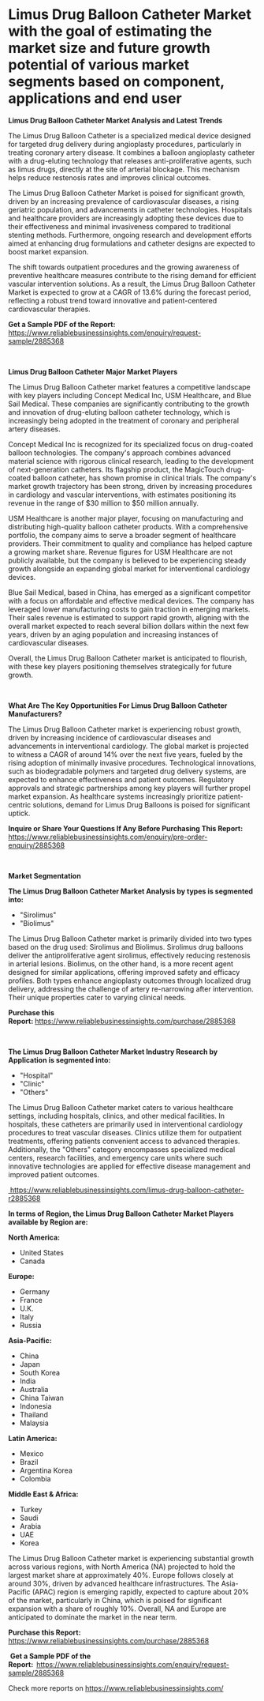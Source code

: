 <p><h1>Limus Drug Balloon Catheter Market with the goal of estimating the market size and future growth potential of various market segments based on component, applications and end user</h1></p><p><strong>Limus Drug Balloon Catheter Market Analysis and Latest Trends</strong></p>
<p><p>The Limus Drug Balloon Catheter is a specialized medical device designed for targeted drug delivery during angioplasty procedures, particularly in treating coronary artery disease. It combines a balloon angioplasty catheter with a drug-eluting technology that releases anti-proliferative agents, such as limus drugs, directly at the site of arterial blockage. This mechanism helps reduce restenosis rates and improves clinical outcomes.</p><p>The Limus Drug Balloon Catheter Market is poised for significant growth, driven by an increasing prevalence of cardiovascular diseases, a rising geriatric population, and advancements in catheter technologies. Hospitals and healthcare providers are increasingly adopting these devices due to their effectiveness and minimal invasiveness compared to traditional stenting methods. Furthermore, ongoing research and development efforts aimed at enhancing drug formulations and catheter designs are expected to boost market expansion.</p><p>The shift towards outpatient procedures and the growing awareness of preventive healthcare measures contribute to the rising demand for efficient vascular intervention solutions. As a result, the Limus Drug Balloon Catheter Market is expected to grow at a CAGR of 13.6% during the forecast period, reflecting a robust trend toward innovative and patient-centered cardiovascular therapies.</p></p>
<p><strong>Get a Sample PDF of the Report:&nbsp;</strong> <a href="https://www.reliablebusinessinsights.com/enquiry/request-sample/2885368?utm_campaign=2774&utm_medium=2&utm_source=Github&utm_content=ia&utm_term=13032025&utm_id=limus-drug-balloon-catheter">https://www.reliablebusinessinsights.com/enquiry/request-sample/2885368</a></p>
<p>&nbsp;</p>
<p><strong>Limus Drug Balloon Catheter Major Market Players</strong></p>
<p><p>The Limus Drug Balloon Catheter market features a competitive landscape with key players including Concept Medical Inc, USM Healthcare, and Blue Sail Medical. These companies are significantly contributing to the growth and innovation of drug-eluting balloon catheter technology, which is increasingly being adopted in the treatment of coronary and peripheral artery diseases.</p><p>Concept Medical Inc is recognized for its specialized focus on drug-coated balloon technologies. The company's approach combines advanced material science with rigorous clinical research, leading to the development of next-generation catheters. Its flagship product, the MagicTouch drug-coated balloon catheter, has shown promise in clinical trials. The company's market growth trajectory has been strong, driven by increasing procedures in cardiology and vascular interventions, with estimates positioning its revenue in the range of $30 million to $50 million annually.</p><p>USM Healthcare is another major player, focusing on manufacturing and distributing high-quality balloon catheter products. With a comprehensive portfolio, the company aims to serve a broader segment of healthcare providers. Their commitment to quality and compliance has helped capture a growing market share. Revenue figures for USM Healthcare are not publicly available, but the company is believed to be experiencing steady growth alongside an expanding global market for interventional cardiology devices.</p><p>Blue Sail Medical, based in China, has emerged as a significant competitor with a focus on affordable and effective medical devices. The company has leveraged lower manufacturing costs to gain traction in emerging markets. Their sales revenue is estimated to support rapid growth, aligning with the overall market expected to reach several billion dollars within the next few years, driven by an aging population and increasing instances of cardiovascular diseases. </p><p>Overall, the Limus Drug Balloon Catheter market is anticipated to flourish, with these key players positioning themselves strategically for future growth.</p></p>
<p>&nbsp;</p>
<p><strong>What Are The Key Opportunities For Limus Drug Balloon Catheter Manufacturers?</strong></p>
<p><p>The Limus Drug Balloon Catheter market is experiencing robust growth, driven by increasing incidence of cardiovascular diseases and advancements in interventional cardiology. The global market is projected to witness a CAGR of around 14% over the next five years, fueled by the rising adoption of minimally invasive procedures. Technological innovations, such as biodegradable polymers and targeted drug delivery systems, are expected to enhance effectiveness and patient outcomes. Regulatory approvals and strategic partnerships among key players will further propel market expansion. As healthcare systems increasingly prioritize patient-centric solutions, demand for Limus Drug Balloons is poised for significant uptick.</p></p>
<p><strong>Inquire or Share Your Questions If Any Before Purchasing This Report:</strong> <a href="https://www.reliablebusinessinsights.com/enquiry/pre-order-enquiry/2885368?utm_campaign=2774&utm_medium=2&utm_source=Github&utm_content=ia&utm_term=13032025&utm_id=limus-drug-balloon-catheter">https://www.reliablebusinessinsights.com/enquiry/pre-order-enquiry/2885368</a></p>
<p>&nbsp;</p>
<p><strong>Market Segmentation</strong></p>
<p><strong>The Limus Drug Balloon Catheter Market Analysis by types is segmented into:</strong></p>
<p><ul><li>"Sirolimus"</li><li>"Biolimus"</li></ul></p>
<p><p>The Limus Drug Balloon Catheter market is primarily divided into two types based on the drug used: Sirolimus and Biolimus. Sirolimus drug balloons deliver the antiproliferative agent sirolimus, effectively reducing restenosis in arterial lesions. Biolimus, on the other hand, is a more recent agent designed for similar applications, offering improved safety and efficacy profiles. Both types enhance angioplasty outcomes through localized drug delivery, addressing the challenge of artery re-narrowing after intervention. Their unique properties cater to varying clinical needs.</p></p>
<p><strong>Purchase this Report:&nbsp;</strong><a href="https://www.reliablebusinessinsights.com/purchase/2885368?utm_campaign=2774&utm_medium=2&utm_source=Github&utm_content=ia&utm_term=13032025&utm_id=limus-drug-balloon-catheter">https://www.reliablebusinessinsights.com/purchase/2885368</a></p>
<p>&nbsp;</p>
<p><strong>The Limus Drug Balloon Catheter Market Industry Research by Application is segmented into:</strong></p>
<p><ul><li>"Hospital"</li><li>"Clinic"</li><li>"Others"</li></ul></p>
<p><p>The Limus Drug Balloon Catheter market caters to various healthcare settings, including hospitals, clinics, and other medical facilities. In hospitals, these catheters are primarily used in interventional cardiology procedures to treat vascular diseases. Clinics utilize them for outpatient treatments, offering patients convenient access to advanced therapies. Additionally, the "Others" category encompasses specialized medical centers, research facilities, and emergency care units where such innovative technologies are applied for effective disease management and improved patient outcomes.</p></p>
<p><a href="https://www.reliablebusinessinsights.com/limus-drug-balloon-catheter-r2885368?utm_campaign=2774&utm_medium=2&utm_source=Github&utm_content=ia&utm_term=13032025&utm_id=limus-drug-balloon-catheter">&nbsp;https://www.reliablebusinessinsights.com/limus-drug-balloon-catheter-r2885368</a></p>
<p><strong>In terms of Region, the Limus Drug Balloon Catheter Market Players available by Region are:</strong></p>
<p>
    <p> <strong> North America: </strong>
        <ul>
            <li>United States</li>
            <li>Canada</li>
        </ul>
        </p> 
    <p> <strong> Europe: </strong>
        <ul>
            <li>Germany</li>
            <li>France</li>
            <li>U.K.</li>
            <li>Italy</li>
            <li>Russia</li>
        </ul>
        </p> 
    <p> <strong> Asia-Pacific: </strong>
        <ul>
            <li>China</li>
            <li>Japan</li>
            <li>South Korea</li>
            <li>India</li>
            <li>Australia</li>
            <li>China Taiwan</li>
            <li>Indonesia</li>
            <li>Thailand</li>
            <li>Malaysia</li>
        </ul>
        </p> 
    <p> <strong> Latin America: </strong>
        <ul>
            <li>Mexico</li>
            <li>Brazil</li>
            <li>Argentina Korea</li>
            <li>Colombia</li>
        </ul>
        </p> 
    <p> <strong> Middle East & Africa: </strong>
        <ul>
            <li>Turkey</li>
            <li>Saudi</li>
            <li>Arabia</li>
            <li>UAE</li>
            <li>Korea</li>
        </ul>
    </p>
    </p>
<p><p>The Limus Drug Balloon Catheter market is experiencing substantial growth across various regions, with North America (NA) projected to hold the largest market share at approximately 40%. Europe follows closely at around 30%, driven by advanced healthcare infrastructures. The Asia-Pacific (APAC) region is emerging rapidly, expected to capture about 20% of the market, particularly in China, which is poised for significant expansion with a share of roughly 10%. Overall, NA and Europe are anticipated to dominate the market in the near term.</p></p>
<p><strong>Purchase this Report: </strong><a href="https://www.reliablebusinessinsights.com/purchase/2885368?utm_campaign=2774&utm_medium=2&utm_source=Github&utm_content=ia&utm_term=13032025&utm_id=limus-drug-balloon-catheter">https://www.reliablebusinessinsights.com/purchase/2885368</a></p>
<p>&nbsp;<strong>Get a Sample PDF of the Report:&nbsp;&nbsp;</strong><a href="https://www.reliablebusinessinsights.com/enquiry/request-sample/2885368?utm_campaign=2774&utm_medium=2&utm_source=Github&utm_content=ia&utm_term=13032025&utm_id=limus-drug-balloon-catheter">https://www.reliablebusinessinsights.com/enquiry/request-sample/2885368</a></p>
<p><strong></strong></p>
<p>Check more reports on <a href="https://www.reliablebusinessinsights.com/?utm_campaign=2774&utm_medium=2&utm_source=Github&utm_content=ia&utm_term=13032025&utm_id=limus-drug-balloon-catheter">https://www.reliablebusinessinsights.com/</a></p>